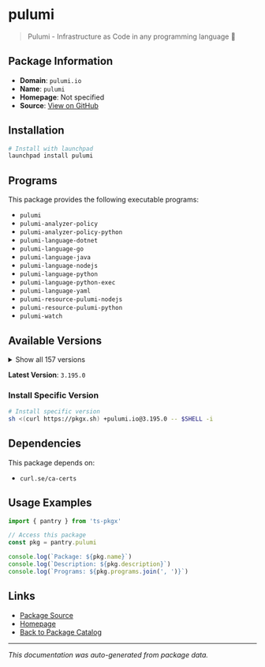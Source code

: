 # pulumi

> Pulumi - Infrastructure as Code in any programming language 🚀

## Package Information

- **Domain**: `pulumi.io`
- **Name**: `pulumi`
- **Homepage**: Not specified
- **Source**: [View on GitHub](https://github.com/pkgxdev/pantry/tree/main/projects/pulumi.io/package.yml)

## Installation

```bash
# Install with launchpad
launchpad install pulumi
```

## Programs

This package provides the following executable programs:

- `pulumi`
- `pulumi-analyzer-policy`
- `pulumi-analyzer-policy-python`
- `pulumi-language-dotnet`
- `pulumi-language-go`
- `pulumi-language-java`
- `pulumi-language-nodejs`
- `pulumi-language-python`
- `pulumi-language-python-exec`
- `pulumi-language-yaml`
- `pulumi-resource-pulumi-nodejs`
- `pulumi-resource-pulumi-python`
- `pulumi-watch`

## Available Versions

<details>
<summary>Show all 157 versions</summary>

- `3.195.0`, `3.194.0`, `3.193.0`, `3.192.0`, `3.191.0`
- `3.190.0`, `3.189.0`, `3.188.0`, `3.187.0`, `3.186.0`
- `3.185.0`, `3.184.0`, `3.183.0`, `3.182.0`, `3.181.0`
- `3.180.0`, `3.178.0`, `3.177.0`, `3.176.0`, `3.175.0`
- `3.174.0`, `3.173.0`, `3.172.0`, `3.171.0`, `3.170.0`
- `3.169.0`, `3.168.0`, `3.167.0`, `3.166.0`, `3.165.0`
- `3.163.0`, `3.162.0`, `3.161.0`, `3.158.0`, `3.157.0`
- `3.156.0`, `3.155.0`, `3.154.0`, `3.153.1`, `3.153.0`
- `3.152.0`, `3.151.0`, `3.150.0`, `3.149.0`, `3.148.0`
- `3.147.0`, `3.146.0`, `3.145.0`, `3.144.1`, `3.144.0`
- `3.143.0`, `3.142.0`, `3.141.0`, `3.140.0`, `3.139.0`
- `3.138.0`, `3.137.0`, `3.136.1`, `3.136.0`, `3.135.1`
- `3.135.0`, `3.134.1`, `3.134.0`, `3.133.0`, `3.132.0`
- `3.131.0`, `3.130.0`, `3.129.0`, `3.128.0`, `3.127.0`
- `3.126.0`, `3.125.0`, `3.124.0`, `3.123.0`, `3.122.0`
- `3.121.0`, `3.120.0`, `3.119.0`, `3.118.0`, `3.117.0`
- `3.116.1`, `3.116.0`, `3.115.2`, `3.115.1`, `3.115.0`
- `3.114.0`, `3.113.3`, `3.113.2`, `3.113.1`, `3.113.0`
- `3.112.0`, `3.111.1`, `3.111.0`, `3.110.0`, `3.109.0`
- `3.108.1`, `3.108.0`, `3.107.0`, `3.106.0`, `3.105.0`
- `3.104.2`, `3.104.1`, `3.104.0`, `3.103.1`, `3.103.0`
- `3.102.0`, `3.101.1`, `3.101.0`, `3.100.0`, `3.99.0`
- `3.98.0`, `3.97.0`, `3.96.2`, `3.96.1`, `3.96.0`
- `3.95.0`, `3.94.2`, `3.94.1`, `3.94.0`, `3.93.0`
- `3.92.0`, `3.91.1`, `3.91.0`, `3.90.1`, `3.90.0`
- `3.89.0`, `3.88.1`, `3.88.0`, `3.87.0`, `3.86.0`
- `3.85.0`, `3.84.0`, `3.83.0`, `3.82.1`, `3.82.0`
- `3.81.0`, `3.80.0`, `3.79.0`, `3.78.1`, `3.78.0`
- `3.77.1`, `3.77.0`, `3.76.1`, `3.76.0`, `3.75.0`
- `3.74.0`, `3.73.0`, `3.72.2`, `3.72.1`, `3.72.0`
- `3.71.0`, `3.70.0`, `3.69.0`, `3.68.0`, `3.67.1`
- `3.67.0`, `3.66.0`

</details>

**Latest Version**: `3.195.0`

### Install Specific Version

```bash
# Install specific version
sh <(curl https://pkgx.sh) +pulumi.io@3.195.0 -- $SHELL -i
```

## Dependencies

This package depends on:

- `curl.se/ca-certs`

## Usage Examples

```typescript
import { pantry } from 'ts-pkgx'

// Access this package
const pkg = pantry.pulumi

console.log(`Package: ${pkg.name}`)
console.log(`Description: ${pkg.description}`)
console.log(`Programs: ${pkg.programs.join(', ')}`)
```

## Links

- [Package Source](https://github.com/pkgxdev/pantry/tree/main/projects/pulumi.io/package.yml)
- [Homepage](#)
- [Back to Package Catalog](../../package-catalog.md)

---

*This documentation was auto-generated from package data.*
